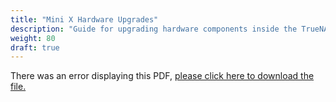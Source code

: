```yaml
---
title: "Mini X Hardware Upgrades"
description: "Guide for upgrading hardware components inside the TrueNAS Mini X chassis."
weight: 80
draft: true
---
```


<object data="https://www.truenas.com/docs/files/MiniXHardwareUpgradesGuide1.0.pdf" type="application/pdf" width="95%" height="1000">
  There was an error displaying this PDF, <a href="https://www.truenas.com/docs/files/MiniXHardwareUpgradesGuide1.0.pdf">please click here to download the file.</a>
</object>
